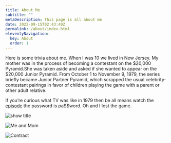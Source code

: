 ```yaml
---
title: About Me
subtitle: ""
metaDescription: This page is all about me
date: 2022-09-15T02:43:40Z
permalink: /about/index.html
eleventyNavigation:
  key: About
  order: 1
---
```

Here is some trivia about me. When I was 10 we lived in New Jersey. My mother was in the process of becoming a contestant on the $20,000 Pyramid.She was taken aside and asked if she wanted to appear on the $20,000 Junior Pyramid. From October 1 to November 9, 1979, the series briefly became Junior Partner Pyramid, which scrapped the usual celebrity-contestant pairings in favor of children playing the game with a parent or other adult relative.

If you’re curious what TV was like in 1979 then be all means watch the [episode](https://vimeo.com/26595314) the password is pa$$word. Oh and I lost the game.

![show title](https://applegate-paul.mo.cloudinary.net/https://storage.googleapis.com/cloudinarymedia/images/Pyramid-title.jpg)

![Me and Mom](https://applegate-paul.mo.cloudinary.net/https://storage.googleapis.com/cloudinarymedia/images/Me-Mom.jpg)

![Contract](https://applegate-paul.mo.cloudinary.net/https://storage.googleapis.com/cloudinarymedia/images/contract.jpg)